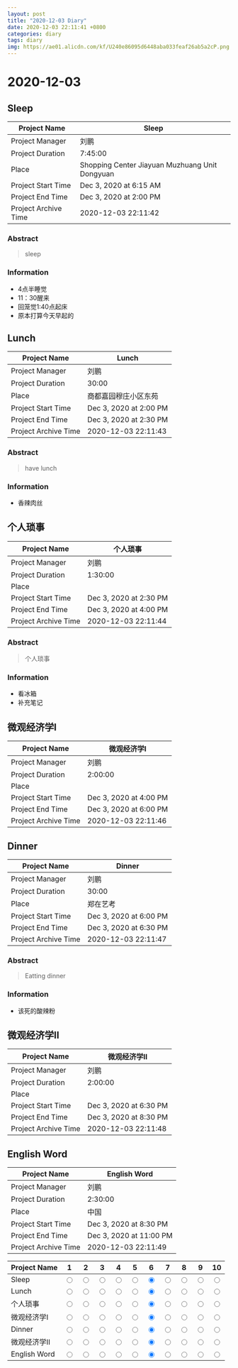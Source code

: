 ```yaml
--- 
layout: post
title: "2020-12-03 Diary"
date: 2020-12-03 22:11:41 +0800
categories: diary
tags: diary
img: https://ae01.alicdn.com/kf/U240e86095d6448aba033feaf26ab5a2cP.png
---
```


# 2020-12-03
## Sleep

|  Project Name    |    Sleep      |
| ------------ | ----------------------- |
|  Project Manager  | 刘鹏                    |
| Project Duration | 7:45:00                 |
|  Place         | Shopping Center Jiayuan Muzhuang Unit Dongyuan    |
| Project Start Time | Dec 3, 2020 at 6:15 AM |
| Project End Time | Dec 3, 2020 at 2:00 PM |
| Project Archive Time | 2020-12-03 22:11:42  |

### Abstract

> sleep

### Information

* 4点半睡觉
* 11：30醒来
* 回笼觉1:40点起床
* 原本打算今天早起的



## Lunch 

|  Project Name    |    Lunch       |
| ------------ | ----------------------- |
|  Project Manager  | 刘鹏                    |
| Project Duration | 30:00                 |
|  Place         | 商都嘉园穆庄小区东苑    |
| Project Start Time | Dec 3, 2020 at 2:00 PM |
| Project End Time | Dec 3, 2020 at 2:30 PM |
| Project Archive Time | 2020-12-03 22:11:43  |

### Abstract

> have lunch

### Information

* 香辣肉丝




## 个人琐事

|  Project Name    |    个人琐事      |
| ------------ | ----------------------- |
|  Project Manager  | 刘鹏                    |
| Project Duration | 1:30:00                 |
|  Place         |     |
| Project Start Time | Dec 3, 2020 at 2:30 PM |
| Project End Time | Dec 3, 2020 at 4:00 PM |
| Project Archive Time | 2020-12-03 22:11:44  |

### Abstract

> 个人琐事

### Information

* 看冰箱
* 补充笔记



## 微观经济学I

|  Project Name    |    微观经济学I      |
| ------------ | ----------------------- |
|  Project Manager  | 刘鹏                    |
| Project Duration | 2:00:00                 |
|  Place         |     |
| Project Start Time | Dec 3, 2020 at 4:00 PM |
| Project End Time | Dec 3, 2020 at 6:00 PM |
| Project Archive Time | 2020-12-03 22:11:46  |





## Dinner

|  Project Name    |    Dinner      |
| ------------ | ----------------------- |
|  Project Manager  | 刘鹏                    |
| Project Duration | 30:00                 |
|  Place         | 郑在艺考    |
| Project Start Time | Dec 3, 2020 at 6:00 PM |
| Project End Time | Dec 3, 2020 at 6:30 PM |
| Project Archive Time | 2020-12-03 22:11:47  |

### Abstract

> Eatting dinner

### Information

* 该死的酸辣粉




## 微观经济学II

|  Project Name    |    微观经济学II      |
| ------------ | ----------------------- |
|  Project Manager  | 刘鹏                    |
| Project Duration | 2:00:00                 |
|  Place         |     |
| Project Start Time | Dec 3, 2020 at 6:30 PM |
| Project End Time | Dec 3, 2020 at 8:30 PM |
| Project Archive Time | 2020-12-03 22:11:48  |





## English Word

|  Project Name    |    English Word      |
| ------------ | ----------------------- |
|  Project Manager  | 刘鹏                    |
| Project Duration | 2:30:00                 |
|  Place         | 中国    |
| Project Start Time | Dec 3, 2020 at 8:30 PM |
| Project End Time | Dec 3, 2020 at 11:00 PM |
| Project Archive Time | 2020-12-03 22:11:49  |




| Project Name | 1                      |2                       |3                       |4                       |5                       |6 |7 |8 |9 |10 |
| ---- | ----------------------- | ----------------------- | ----------------------- | ----------------------- | ----------------------- | ---- | ---- | ---- | ---- | ---- |
| Sleep | <input type="radio" name="Sleep" value="1"> | <input type="radio" name="Sleep" value="2"> | <input type="radio" name="Sleep" value="3"> | <input type="radio" name="Sleep" value="4"> | <input type="radio" name="Sleep" value="5"> |<input type="radio" name="Sleep" value="6" checked> |<input type="radio" name="Sleep" value="7"> |<input type="radio" name="Sleep" value="8"> |<input type="radio" name="Sleep" value="9"> |<input type="radio" name="Sleep" value="10"> |
| Lunch  | <input type="radio" name="Lunch " value="1"> | <input type="radio" name="Lunch " value="2"> | <input type="radio" name="Lunch " value="3"> | <input type="radio" name="Lunch " value="4"> | <input type="radio" name="Lunch " value="5"> |<input type="radio" name="Lunch " value="6" checked> |<input type="radio" name="Lunch " value="7"> |<input type="radio" name="Lunch " value="8"> |<input type="radio" name="Lunch " value="9"> |<input type="radio" name="Lunch " value="10"> |
| 个人琐事 | <input type="radio" name="个人琐事" value="1"> | <input type="radio" name="个人琐事" value="2"> | <input type="radio" name="个人琐事" value="3"> | <input type="radio" name="个人琐事" value="4"> | <input type="radio" name="个人琐事" value="5"> |<input type="radio" name="个人琐事" value="6" checked> |<input type="radio" name="个人琐事" value="7"> |<input type="radio" name="个人琐事" value="8"> |<input type="radio" name="个人琐事" value="9"> |<input type="radio" name="个人琐事" value="10"> |
| 微观经济学I | <input type="radio" name="微观经济学I" value="1"> | <input type="radio" name="微观经济学I" value="2"> | <input type="radio" name="微观经济学I" value="3"> | <input type="radio" name="微观经济学I" value="4"> | <input type="radio" name="微观经济学I" value="5"> |<input type="radio" name="微观经济学I" value="6" checked> |<input type="radio" name="微观经济学I" value="7"> |<input type="radio" name="微观经济学I" value="8"> |<input type="radio" name="微观经济学I" value="9"> |<input type="radio" name="微观经济学I" value="10"> |
| Dinner | <input type="radio" name="Dinner" value="1"> | <input type="radio" name="Dinner" value="2"> | <input type="radio" name="Dinner" value="3"> | <input type="radio" name="Dinner" value="4"> | <input type="radio" name="Dinner" value="5"> |<input type="radio" name="Dinner" value="6" checked> |<input type="radio" name="Dinner" value="7"> |<input type="radio" name="Dinner" value="8"> |<input type="radio" name="Dinner" value="9"> |<input type="radio" name="Dinner" value="10"> |
| 微观经济学II | <input type="radio" name="微观经济学II" value="1"> | <input type="radio" name="微观经济学II" value="2"> | <input type="radio" name="微观经济学II" value="3"> | <input type="radio" name="微观经济学II" value="4"> | <input type="radio" name="微观经济学II" value="5"> |<input type="radio" name="微观经济学II" value="6" checked> |<input type="radio" name="微观经济学II" value="7"> |<input type="radio" name="微观经济学II" value="8"> |<input type="radio" name="微观经济学II" value="9"> |<input type="radio" name="微观经济学II" value="10"> |
| English Word | <input type="radio" name="English Word" value="1"> | <input type="radio" name="English Word" value="2"> | <input type="radio" name="English Word" value="3"> | <input type="radio" name="English Word" value="4"> | <input type="radio" name="English Word" value="5"> |<input type="radio" name="English Word" value="6" checked> |<input type="radio" name="English Word" value="7"> |<input type="radio" name="English Word" value="8"> |<input type="radio" name="English Word" value="9"> |<input type="radio" name="English Word" value="10"> |
